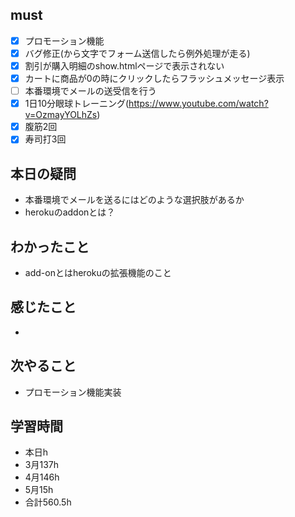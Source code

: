 

## must
- [x] プロモーション機能
 - [x] バグ修正(から文字でフォーム送信したら例外処理が走る)
 - [x] 割引が購入明細のshow.htmlページで表示されない
 - [x] カートに商品が0の時にクリックしたらフラッシュメッセージ表示
 - [ ] 本番環境でメールの送受信を行う
- [x] 1日10分眼球トレーニング(https://www.youtube.com/watch?v=OzmayYOLhZs)
- [x] 腹筋2回
- [x] 寿司打3回

## 本日の疑問
- 本番環境でメールを送るにはどのような選択肢があるか
- herokuのaddonとは？

## わかったこと
- add-onとはherokuの拡張機能のこと



## 感じたこと
 - 


## 次やること
  - プロモーション機能実装

## 学習時間
  - 本日h
  - 3月137h
  - 4月146h
  - 5月15h
  - 合計560.5h
